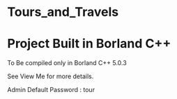# Tours_and_Travels

# Project Built in Borland C++

 To Be compiled only in Borland C++ 5.0.3

 See View Me for more details.

 Admin Default Password : tour
